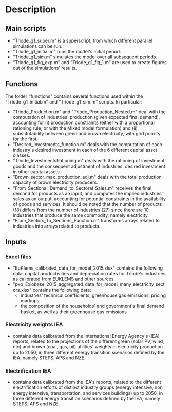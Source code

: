 # Description

## Main scripts
* "Triode_g1_super.m" is a superscript, from which different parallel simulations can be run.
* "Triode_g1_initial.m" runs the model's initial period.
* "Triode_g1_sim.m" simulates the model over all subsequent periods.
* "Triode_g1_fig_exp.m" and "Triode_g1_fig_1.m" are used to create figures out of the simulations' results.

## Functions
The folder "functions" contains several functions used within the "Triode_g1_initial.m" and "Triode_g1_sim.m" scripts. In particular:
* "Triode_Production.m" and "Triode_Production_Nested.m" deal with the computation of industries' production (given expected final demand), accounting for (i) production constraints (either with a proportional rationing rule, or with the Mixed model formulation) and (ii) substitutability between green and brown electricity, with grid priority for the first.
* "Desired_Investments_function.m" deals with the computation of each industry's desired investment in each of the 6 different capital asset classes.
* "Triode_InvestmentsRationing.m" deals with the rationing of investment goods and the consequent adjustment of industries' desired investment in other capital assets.
* "Brown_sector_max_production_adj.m" deals with the total production capacity of brown electricity producers.
* "From_Sectional_Demand_to_Sectoral_Sales.m" receives the final demand for products as an input, and computes the implied industries' sales as an output, accounting for potential constraints in the availability of goods and services. It should be noted that the number of products (18) differs from the number of industries (27) since there are 10 industries that produce the same commodity, namely electricity.
* "From_Sectors_To_Sections_Function.m" transforms arrays related to industries into arrays related to products.

## Inputs
### Excel files
* "EuKlems_calibrated_data_for_model_2015.xlsx" contains the following data: capital productivities and depreciation rates for Triode's industries, as calibrated from EUKLEMS and other sources.
* "pxp_Exiobase_2015_aggregated_data_for_model_many_electricity_sectors.xlsx" contains the following data:
  * industries' technical coefficients, greenhouse gas emissions, pricing markups
  * the composition of the households' and government's final demand basket, as well as their greenhouse gas emissions
### Electricity weights IEA
* contains data calibrated from the International Energy Agency's (IEA) reports, related to the projections of the different green (solar PV, wind, etc) and brown (coal, gas, oil) utilities' weights in electricity production up to 2050, in three different energy transition scenarios defined by the IEA, namely STEPS, APS and NZE.
### Electrification IEA
* contains data calibrated from the IEA's reports, related to the different electrification efforts of distinct industry groups (energy intensive, non energy intensive, transportation, and services buildings) up to 2050, in three different energy transition scenarios defined by the IEA, namely STEPS, APS and NZE.
